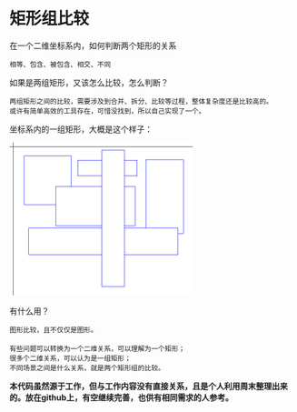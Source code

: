 # 矩形组比较


在一个二维坐标系内，如何判断两个矩形的关系

    相等、包含、被包含、相交、不同

如果是两组矩形，又该怎么比较，怎么判断？ 

    两组矩形之间的比较，需要涉及到合并、拆分、比较等过程，整体复杂度还是比较高的。
    或许有简单高效的工具存在，可惜没找到，所以自己实现了一个。

坐标系内的一组矩形，大概是这个样子：

![矩形组](images/rectangleGroup.png)

有什么用？

    图形比较，且不仅仅是图形。
    
    有些问题可以转换为一个二维关系，可以理解为一个矩形；
    很多个二维关系，可以认为是一组矩形；
    不同场景之间是什么关系，就是两个矩形组的比较。
    

**本代码虽然源于工作，但与工作内容没有直接关系，且是个人利用周末整理出来的。放在github上，有空继续完善，也供有相同需求的人参考。**

